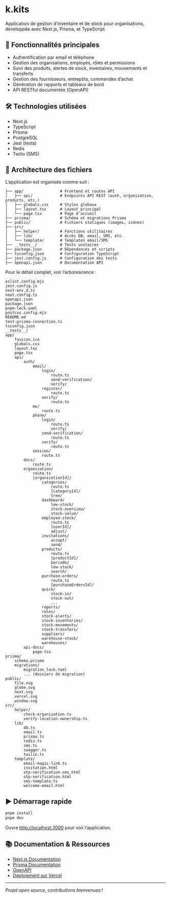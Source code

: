 # k.kits

Application de gestion d’inventaire et de stock pour organisations, développée avec Next.js, Prisma, et TypeScript.

## 🚀 Fonctionnalités principales

- Authentification par email et téléphone
- Gestion des organisations, employés, rôles et permissions
- Suivi des produits, alertes de stock, inventaires, mouvements et transferts
- Gestion des fournisseurs, entrepôts, commandes d’achat
- Génération de rapports et tableaux de bord
- API RESTful documentée (OpenAPI)

## 🛠️ Technologies utilisées

- Next.js
- TypeScript
- Prisma
- PostgreSQL
- Jest (tests)
- Redis
- Twilio (SMS)

## 📁 Architecture des fichiers

L’application est organisée comme suit :

```
├── app/                # Frontend et routes API
│   ├── api/            # Endpoints API REST (auth, organization, products, etc.)
│   ├── globals.css     # Styles globaux
│   ├── layout.tsx      # Layout principal
│   └── page.tsx        # Page d’accueil
├── prisma/             # Schéma et migrations Prisma
├── public/             # Fichiers statiques (images, icônes)
├── src/
│   ├── helper/         # Fonctions utilitaires
│   ├── lib/            # Accès DB, email, SMS, etc.
│   └── template/       # Templates email/SMS
├── __tests__/          # Tests unitaires
├── package.json        # Dépendances et scripts
├── tsconfig.json       # Configuration TypeScript
├── jest.config.js      # Configuration des tests
├── openapi.json        # Documentation API
```

Pour le détail complet, voir l’arborescence :

```
eslint.config.mjs
jest.config.js
next-env.d.ts
next.config.ts
openapi.json
package.json
pnpm-lock.yaml
postcss.config.mjs
README.md
test-prisma-connection.ts
tsconfig.json
__tests__/
app/
	favicon.ico
	globals.css
	layout.tsx
	page.tsx
	api/
		auth/
			email/
				login/
					route.ts
					send-verification/
					verify/
				register/
					route.ts
				verify/
					route.ts
			me/
				route.ts
			phone/
				login/
					route.ts
					verify/
				send-verification/
					route.ts
				verify/
					route.ts
			session/
				route.ts
		docs/
			route.ts
		organization/
			route.ts
			[organizationId]/
				categories/
					route.ts
					[categoryId]/
					tree/
				dashboard/
					low-stock/
					stock-overview/
					stock-value/
				employee-stock/
					route.ts
					[userId]/
					adjust/
				invitations/
					accept/
					send/
				products/
					route.ts
					[productId]/
					barcode/
					low-stock/
					search/
				purchase-orders/
					route.ts
					[purchaseOrdersId]/
				quick/
					stock-in/
					stock-out/
					...
				reports/
				roles/
				stock-alerts/
				stock-inventories/
				stock-movements/
				stock-transfers/
				suppliers/
				warehouse-stock/
				warehouses/
		api-docs/
			page.tsx
prisma/
	schema.prisma
	migrations/
		migration_lock.toml
		... (dossiers de migration)
public/
	file.svg
	globe.svg
	next.svg
	vercel.svg
	window.svg
src/
	helper/
		check-organization.ts
		verify-location-ownership.ts
	lib/
		db.ts
		email.ts
		prisma.ts
		redis.ts
		sms.ts
		swagger.ts
		twilio.ts
	template/
		email-magic-link.ts
		invitation.html
		otp-verification-sms.html
		otp-verification.html
		sms-template.ts
		welcome-email.html
```

## ▶️ Démarrage rapide

```bash
pnpm install
pnpm dev
```

Ouvre [http://localhost:3000](http://localhost:3000) pour voir l’application.

## 📚 Documentation & Ressources

- [Next.js Documentation](https://nextjs.org/docs)
- [Prisma Documentation](https://www.prisma.io/docs)
- [OpenAPI](openapi.json)
- [Déploiement sur Vercel](https://vercel.com/new?utm_medium=default-template&filter=next.js&utm_source=create-next-app&utm_campaign=create-next-app-readme)

---

_Projet open source, contributions bienvenues !_
